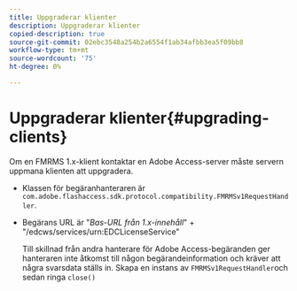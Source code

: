 ```yaml
---
title: Uppgraderar klienter
description: Uppgraderar klienter
copied-description: true
source-git-commit: 02ebc3548a254b2a6554f1ab34afbb3ea5f09bb8
workflow-type: tm+mt
source-wordcount: '75'
ht-degree: 0%

---
```


# Uppgraderar klienter{#upgrading-clients}

Om en FMRMS 1.x-klient kontaktar en Adobe Access-server måste servern uppmana klienten att uppgradera.

* Klassen för begäranhanteraren är `com.adobe.flashaccess.sdk.protocol.compatibility.FMRMSv1RequestHandler`.
* Begärans URL är &quot;*Bas-URL från 1.x-innehåll*&quot; + &quot;/edcws/services/urn:EDCLicenseService&quot;

  Till skillnad från andra hanterare för Adobe Access-begäranden ger hanteraren inte åtkomst till någon begärandeinformation och kräver att några svarsdata ställs in. Skapa en instans av `FMRMSv1RequestHandler`och sedan ringa `close()`
